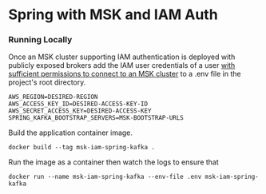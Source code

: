 # Spring with MSK and IAM Auth

### Running Locally

Once an MSK cluster supporting IAM authentication is deployed with publicly exposed brokers add the IAM user credentials of a user [with sufficient permissions to connect to an MSK cluster](https://docs.aws.amazon.com/msk/latest/developerguide/iam-access-control.html) to a .env file in the project's root directory. 

```shell
AWS_REGION=DESIRED-REGION
AWS_ACCESS_KEY_ID=DESIRED-ACCESS-KEY-ID
AWS_SECRET_ACCESS_KEY=DESIRED-ACCESS-KEY
SPRING_KAFKA_BOOTSTRAP_SERVERS=MSK-BOOTSTRAP-URLS
```

Build the application container image.

```shell
docker build --tag msk-iam-spring-kafka . 
```

Run the image as a container then watch the logs to ensure that 

```shell
docker run --name msk-iam-spring-kafka --env-file .env msk-iam-spring-kafka
```
